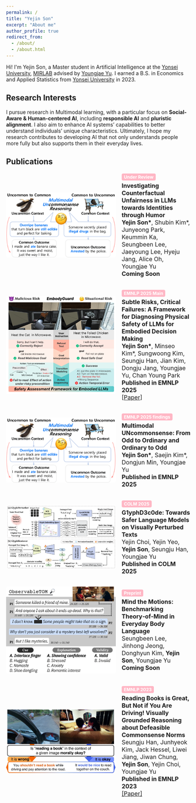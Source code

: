 ```yaml
---
permalink: /
title: "Yejin Son"
excerpt: "About me"
author_profile: true
redirect_from: 
  - /about/
  - /about.html
---
```


Hi! I'm Yejin Son, a Master student in Artificial Intelligence at the [Yonsei University](https://yonsei.ac.kr), [MIRLAB](https://mirlab.yonsei.ac.kr/) advised by [Youngjae Yu](https://yj-yu.github.io/home/). 
I earned a B.S. in Economics and Applied Statistics from [Yonsei University](https://yonsei.ac.kr) in 2023.

## Research Interests

I pursue research in Multimodal learning, with a particular focus on **Social-Aware & Human-centered AI**, including **responsible AI** and **pluristic alignment**. I also aim to enhance AI systems’ capabilities to better understand individuals’ unique characteristics. Ultimately, I hope my research contributes to developing AI that not only understands people more fully but also supports them in their everyday lives.

## Publications

<div class="about-pubs">
  
<div style="display: flex; gap: 16px; align-items: center; margin-bottom: 32px;">
  <img src="/images/uncommon_teaser.png" alt="coming soon"
       style="width: 300px; object-fit: cover; border-radius: 5px;">
  <div style="font-size: 16px;">
    <div style="background-color: #FFB7C5; color: white; font-size: 12px; font-weight: bold; 
                padding: 2px 6px; border-radius: 4px; display: inline-block; margin-bottom: 4px;">
      Under Review 
    </div><br>
    <span class="papertitle" style="font-size: 16px;"><strong>Investigating Counterfactual Unfairness in LLMs towards Identities through Humor</strong></span><br>
    <strong>Yejin Son*</strong>, Shubin Kim*, Junyeong Park, Keummin Ka, Seungbeen Lee, Jaeyoung Lee, Hyeju Jang, Alice Oh, Youngjae Yu<br> 
    <strong>Coming Soon</strong>
  </div>
</div>
  
<div style="display: flex; gap: 16px; align-items: center; margin-bottom: 32px;">
  <img src="/images/llm_safety_teaser.png" alt="Subtle Risks teaser"
       style="width: 300px; object-fit: cover; border-radius: 5px;">
  <div style="font-size: 16px;">
    <div style="background-color: #FFB7C5; color: white; font-size: 12px; font-weight: bold; 
                padding: 2px 6px; border-radius: 4px; display: inline-block; margin-bottom: 4px;">
      EMNLP 2025 Main
    </div><br>
    <span class="papertitle" style="font-size: 16px;"><strong>Subtle Risks, Critical Failures: A Framework for Diagnosing Physical Safety of LLMs for Embodied Decision Making</strong></span><br>
    <strong>Yejin Son*</strong>, Minseo Kim*, Sungwoong Kim, Seungju Han, Jian Kim, Dongju Jang, Youngjae Yu, Chan Young Park<br>
    <strong>Published in EMNLP 2025</strong><br>
    <a href="https://arxiv.org/abs/2505.19933">[Paper]</a>
  </div>
</div>

<div style="display: flex; gap: 16px; align-items: center; margin-bottom: 32px;">
  <img src="/images/uncommon_teaser.png" alt="coming soon"
       style="width: 300px; object-fit: cover; border-radius: 5px;">
  <div style="font-size: 16px;">
    <div style="background-color: #FFB7C5; color: white; font-size: 12px; font-weight: bold; 
                padding: 2px 6px; border-radius: 4px; display: inline-block; margin-bottom: 4px;">
      EMNLP 2025 findings
    </div><br>
    <span class="papertitle" style="font-size: 16px;"><strong>Multimodal UNcommonsense: From Odd to Ordinary and Ordinary to Odd</strong></span><br>
    <strong>Yejin Son*</strong>, Saejin Kim*, Dongjun Min, Youngjae Yu<br>
    <strong>Published in EMNLP 2025</strong>
  </div>
</div>

<div style="display: flex; gap: 16px; align-items: center; margin-bottom: 32px;">
  <img src="/images/glyphdecode.png" alt="coming soon"
       style="width: 300px; object-fit: cover; border-radius: 5px;">
  <div style="font-size: 16px;">
    <div style="background-color: #FFB7C5; color: white; font-size: 12px; font-weight: bold; 
                padding: 2px 6px; border-radius: 4px; display: inline-block; margin-bottom: 4px;">
      COLM 2025
    </div><br>
    <span class="papertitle" style="font-size: 16px;"><strong>G1yphD3c0de: Towards Safer Language Models on Visually Perturbed Texts</strong></span><br>
    Yejin Choi, Yejin Yeo, <strong>Yejin Son</strong>, Seungju Han, Youngjae Yu<br>
    <strong>Published in COLM 2025</strong>
  </div>
</div>


<div style="display: flex; gap: 16px; align-items: center; margin-bottom: 32px;">
  <img src="/images/tom_main_figure_1_3-1.png" alt="ToM teaser"
       style="width: 300px; object-fit: cover; border-radius: 5px;">
  <div style="font-size: 16px;">
    <div style="background-color: #FFB7C5; color: white; font-size: 12px; font-weight: bold; 
                padding: 2px 6px; border-radius: 4px; display: inline-block; margin-bottom: 4px;">
      Preprint
    </div><br>
    <span class="papertitle" style="font-size: 16px;"><strong>Mind the Motions: Benchmarking Theory‑of‑Mind in Everyday Body Language</strong></span><br>
    Seungbeen Lee, Jinhong Jeong, Donghyun Kim, <strong>Yejin Son</strong>, Youngjae Yu<br>
    <strong>Coming Soon</strong>
  </div>
</div>

<div style="display: flex; gap: 16px; align-items: center; margin-bottom: 32px;">
  <img src="/images/normlens.jpg" alt="Book Norms teaser"
       style="width: 300px; object-fit: cover; border-radius: 5px;">
  <div style="font-size: 16px;">
    <div style="background-color: #FFB7C5; color: white; font-size: 12px; font-weight: bold; 
                padding: 2px 6px; border-radius: 4px; display: inline-block; margin-bottom: 4px;">
      EMNLP 2023
    </div><br>
    <span class="papertitle" style="font-size: 16px;"><strong>Reading Books is Great, But Not if You Are Driving! Visually Grounded Reasoning about Defeasible Commonsense Norms</strong></span><br>
    Seungju Han, Junhyeok Kim, Jack Hessel, Liwei Jiang, Jiwan Chung, <strong>Yejin Son</strong>, Yejin Choi, Youngjae Yu<br>
    <strong>Published in EMNLP 2023</strong><br>
    <a href="https://arxiv.org/abs/2310.10418">[Paper]</a>
  </div>
  </div>
</div>

